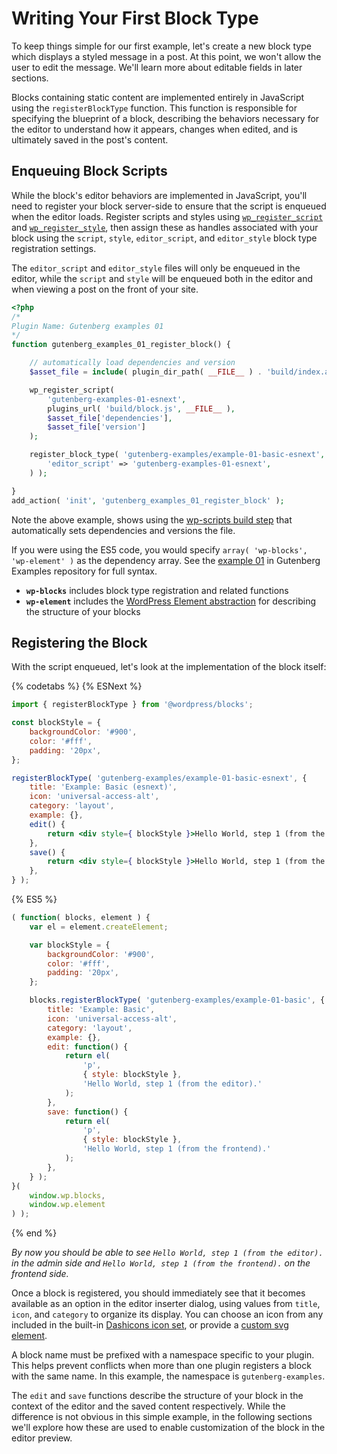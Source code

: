 # Writing Your First Block Type

To keep things simple for our first example, let's create a new block type which displays a styled message in a post. At this point, we won't allow the user to edit the message. We'll learn more about editable fields in later sections.

Blocks containing static content are implemented entirely in JavaScript using the `registerBlockType` function. This function is responsible for specifying the blueprint of a block, describing the behaviors necessary for the editor to understand how it appears, changes when edited, and is ultimately saved in the post's content.

## Enqueuing Block Scripts

While the block's editor behaviors are implemented in JavaScript, you'll need to register your block server-side to ensure that the script is enqueued when the editor loads. Register scripts and styles using [`wp_register_script`](https://developer.wordpress.org/reference/functions/wp_register_script/) and [`wp_register_style`](https://developer.wordpress.org/reference/functions/wp_register_style/), then assign these as handles associated with your block using the `script`, `style`, `editor_script`, and `editor_style` block type registration settings. 

The `editor_script` and `editor_style` files will only be enqueued in the editor, while the `script` and `style` will be enqueued both in the editor and when viewing a post on the front of your site.

```php
<?php
/*
Plugin Name: Gutenberg examples 01
*/
function gutenberg_examples_01_register_block() {

	// automatically load dependencies and version
	$asset_file = include( plugin_dir_path( __FILE__ ) . 'build/index.asset.php');

	wp_register_script(
		'gutenberg-examples-01-esnext',
		plugins_url( 'build/block.js', __FILE__ ),
		$asset_file['dependencies'],
		$asset_file['version']
	);

	register_block_type( 'gutenberg-examples/example-01-basic-esnext', array(
		'editor_script' => 'gutenberg-examples-01-esnext',
	) );

}
add_action( 'init', 'gutenberg_examples_01_register_block' );
```

Note the above example, shows using the [wp-scripts build step](/docs/designers-developers/developers/tutorials/javascript/js-build-setup/) that automatically sets dependencies and versions the file. 

If you were using the ES5 code, you would specify `array( 'wp-blocks', 'wp-element' )` as the dependency array. See the [example 01](https://github.com/WordPress/gutenberg-examples/blob/master/01-basic/index.php) in Gutenberg Examples repository for full syntax.

- __`wp-blocks`__ includes block type registration and related functions
- __`wp-element`__ includes the [WordPress Element abstraction](/packages/element/README.md) for describing the structure of your blocks


## Registering the Block

With the script enqueued, let's look at the implementation of the block itself:

{% codetabs %}
{% ESNext %}
```jsx
import { registerBlockType } from '@wordpress/blocks';

const blockStyle = {
	backgroundColor: '#900',
	color: '#fff',
	padding: '20px',
};

registerBlockType( 'gutenberg-examples/example-01-basic-esnext', {
	title: 'Example: Basic (esnext)',
	icon: 'universal-access-alt',
	category: 'layout',
	example: {},
	edit() {
		return <div style={ blockStyle }>Hello World, step 1 (from the editor).</div>;
	},
	save() {
		return <div style={ blockStyle }>Hello World, step 1 (from the frontend).</div>;
	},
} );
```
{% ES5 %}
```js
( function( blocks, element ) {
	var el = element.createElement;

	var blockStyle = {
		backgroundColor: '#900',
		color: '#fff',
		padding: '20px',
	};

	blocks.registerBlockType( 'gutenberg-examples/example-01-basic', {
		title: 'Example: Basic',
		icon: 'universal-access-alt',
		category: 'layout',
		example: {},
		edit: function() {
			return el(
				'p',
				{ style: blockStyle },
				'Hello World, step 1 (from the editor).'
			);
		},
		save: function() {
			return el(
				'p',
				{ style: blockStyle },
				'Hello World, step 1 (from the frontend).'
			);
		},
	} );
}(
	window.wp.blocks,
	window.wp.element
) );
```
{% end %}

_By now you should be able to see `Hello World, step 1 (from the editor).` in the admin side and `Hello World, step 1 (from the frontend).` on the frontend side._

Once a block is registered, you should immediately see that it becomes available as an option in the editor inserter dialog, using values from `title`, `icon`, and `category` to organize its display. You can choose an icon from any included in the built-in [Dashicons icon set](https://developer.wordpress.org/resource/dashicons/), or provide a [custom svg element](/docs/designers-developers/developers/block-api/block-registration.md#icon-optional).

A block name must be prefixed with a namespace specific to your plugin. This helps prevent conflicts when more than one plugin registers a block with the same name. In this example, the namespace is `gutenberg-examples`.

The `edit` and `save` functions describe the structure of your block in the context of the editor and the saved content respectively. While the difference is not obvious in this simple example, in the following sections we'll explore how these are used to enable customization of the block in the editor preview.
